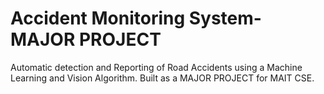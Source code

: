 # Accident Monitoring System-MAJOR PROJECT
 Automatic detection and Reporting of Road Accidents using a Machine Learning and Vision Algorithm. Built as a MAJOR PROJECT for MAIT CSE. 
